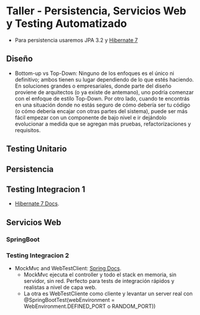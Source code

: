 # Taller - Persistencia, Servicios Web y Testing Automatizado

- Para persistencia usaremos JPA 3.2 y [Hibernate 7](https://docs.jboss.org/hibernate/orm/7.0/introduction/html_single/Hibernate_Introduction.html)

## Diseño

- Bottom-up vs Top-Down: Ninguno de los enfoques es el único ni definitivo; ambos tienen su lugar dependiendo de lo que estés haciendo. En soluciones grandes o empresariales, donde parte del diseño proviene de arquitectos (o ya existe de antemano), uno podría comenzar con el enfoque de estilo Top-Down. Por otro lado, cuando te encontrás en una situación donde no estás seguro de cómo debería ser tu código (o cómo debería encajar con otras partes del sistema), puede ser más fácil empezar con un componente de bajo nivel e ir dejándolo evolucionar a medida que se agregan más pruebas, refactorizaciones y requisitos.

## Testing Unitario

## Persistencia

## Testing Integracion 1
- [Hibernate 7 Docs](https://docs.jboss.org/hibernate/orm/7.0/introduction/html_single/Hibernate_Introduction.html#testing).
## Servicios Web 

###  SpringBoot
### Testing Integracion 2
- MockMvc and WebTestClient: [Spring Docs](https://docs.spring.io/spring-framework/reference/testing.html).  
  - MockMvc ejecuta el controller y todo el stack en memoria, sin servidor, sin red. Perfecto para tests de integración rápidos y realistas a nivel de capa web. 
  - La otra es WebTestCliente como cliente y levantar un server real con @SpringBootTest(webEnvironment = WebEnvironment.DEFINED_PORT o RANDOM_PORT))